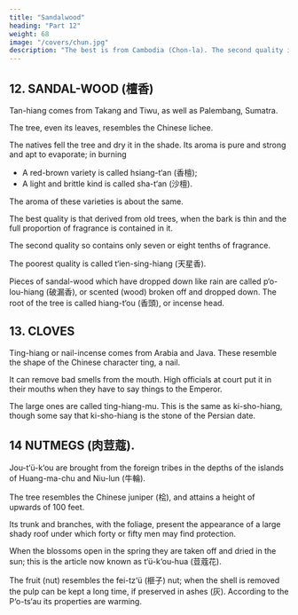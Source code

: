 ```yaml
---
title: "Sandalwood"
heading: "Part 12"
weight: 68
image: "/covers/chun.jpg"
description: "The best is from Cambodia (Chon-la). The second quality is from South Vietnam (Champa)"
---
```




## 12. SANDAL-WOOD (檀香)

Tan-hiang comes from Takang and Tiwu, as well as Palembang, Sumatra. 

The tree, even its leaves, resembles the Chinese lichee. 

The natives fell the tree and dry it in the shade. Its aroma is pure and strong and apt to evaporate; in burning

- A red-brown variety is called hsiang-t‘an (香檀);
- A light and brittle kind is called sha-t‘an (沙檀). 

The aroma of these varieties is about the same.

The best quality is that derived from old trees, when the bark is thin and the full proportion of fragrance is contained in it. 

The second quality so contains only seven or eight tenths of fragrance. 

The poorest quality is called t‘ien-sing-hiang (天星香). 

Pieces of sandal-wood which have dropped down like rain are called p‘o-lou-hiang (破漏香), or scented (wood) broken off and dropped down. The root of the tree is called hiang-t‘ou (香頭), or incense head.



<!-- Note.
In Chinese Buddhist worirs sandal-wood is
called clian (or chon)-f an (tfe [or
transcribing the Sanskrit word chandana; fan, the name
now in general use in Ch^a, is
,
f
6 of Pa-lai
^7^;'
/^-L^^'iSr^'^- Y'^"'"''
^) m Southern
Ta-kang,

as a product
Ta-kang and Ti-wu are mentkTned'among the dependen-
cies of Java.
which our author says (supra, p. 84) was an island, remains
unidentified;

Schlegel has suggested (see supra, p. 86) that Ta-kang is
the old name of Samarang. Ti-wu, in
India.

Cantonese Tai-mat, is the island of Timor, elsewhere called Ti-mon.
In the first part of his work
our author has told us that sandal-wood was also a product of
T'i6n-chu (western coast of India),
10 and of the Malay Peninsula, and that Ts'ong-pa (Zanguebar) produced yellow
sandal-wood.
On this
latter point, see supra, p. 127, n. 4.
The Ku-kin-chu ("^
{^
which quotes the
tsl-mei-mu
^
TJ^v),
^ >^
mentions red sandal-wood, which
2,2)
as a product of
Fu-nan
(Siam).
T"u-king-p5n-ts'au to the effect that a
15 in the valleys of the Tang-tzi and of the Huai-ho.
Crawfurd,
Hist. Indian Archipelago,
I,
it
calls
Ui-fan and
Conf. POn-ts'au-kang-mu, 84,85-S8»,
fan
tree,
but with odorless wood, grew
519, says, regarding sandal-wood, that «from Java
and Madura eastward it is scattered in small quantities throughout the different islands, improving
in quality and quantity as we move to the east, until we reach Timur, where the best and
largest
supply occurs. In the language of Timur sandal-wood is called Aikameml, and in that of
20 Amboyna Ayasru. In the western countries, where it either does not exist at all, or exists in
small quantities and of bad quality, it is universally known by the Sanskrit name Chandana.n In
another passage (III, 421) he says «the sandal-wood of the Indian Islands is considered inferior
to that of
Malabar. -->



## 13. CLOVES

Ting-hiang or nail-incense comes from Arabia and Java. These resemble the shape of the Chinese character ting, a nail. 

It can remove bad smells from the mouth. High officials at court put it in their mouths when they have to say things to the Emperor. 

The large ones are called ting-hiang-mu. This is the same as ki-sho-hiang, though some say that ki-sho-hiang is the stone of the Persian date.

<!-- Note.
•35
In the
first
part of this work,
duct of Eastern Java and of
its
Chau
has stated (supra, pp. 77, 84) that cloves were a pro-
dependencies, the same region which produced sandal-wood, in
other words the Moluccas. He refers also to the trade in cloves in Ceylon and in Malabar, whither
they were brought by foreign traders (Fan-sJiang). Our author was, therefore, better informed
on this subject than Marco Polo who, though stating in one passage (II, 254) that they were a
of Java, adds in another (II, 289) that they grew also on the island of Necuveran (Nico-
bar Islands). Ibn Batuta, Voyages, IV, 243, confounded the cinnamon and the nutmeg-tree
40 product
14210
11,13- -->



## 14 NUTMEGS (肉荳蔻).

Jou-t‘ü-k‘ou are brought from the foreign tribes in the depths of the islands of Huang-ma-chu and Niu-lun (牛輪). 

The tree resembles the Chinese juniper (桧), and attains a height of upwards of 100 feet.

Its trunk and branches, with the foliage, present the appearance of a large shady roof under which forty or fifty men may find protection. 

When the blossoms open in the spring they are taken off and dried in the sun; this is the article now known as t‘ü-k‘ou-hua (荳蔻花). 

The fruit (nut) resembles the fei-tz‘ü (榧子) nut; when the shell is removed the pulp can be kept a long time, if preserved in ashes (灰). According to the P‘o-ts‘au its properties are warming.


<!-- 
Note.
Huang-ma-chu and Niu-lun were dependencies of Java
Moluccas, in which islands the nutmeg (Myristica fragrans)
des plantes cultivees, 336,
original
home
Crawfurd,
of the nutmeg-tree is
op.
still
cit., I,
505.
Heyd,
(supra, p. 83),
indigenous.
is
Hist,
presumably
De Candolle,
du Commerce,
II,
in the
Origine
644, says the
doubtful.'
In the early part of the eighth century Ch'on Ts'ang-k'i
35
(
^^
^§5 SS),
in his Pon-ts'au-
""^^ ^^^ ^^^^ Chinese author to ieacrihe jou-t6u-k'6u, which he states
(2fc ^S.
^fi)'
was brought to China from foreign countries, where it was called Jcia-M-lo (^p ;tpj Hfl),
probably intended for Icakulah (AlSLs), which is the Arabic name for cardamom. Bretschneider,
Bot. Sinic, III, 123, 124. The nutmeg-tree must have been imported from its original habitat 40
into the province of Kuang-tung somewhere between the time of Ch'on Ts'ang-k'i and the end of
the eleventh century, for we find it mentioned in Su Sung's (^k ^S) work, entitled T'u-king-
pon-ts'au
^^^^ ^^^ ^^^ee was cultivated in'Ling-nan. «The buds and flowers,
.2J5k .^))
he says, grow in the spring; the fruit resembles the cardamom, but it is round and smaller, the
shi-i
f^
(^ ^^shell
darker brown, sticking closer to the
pulp has an acrid taste.
nutmeg, which he calls
Tou-lcoA-hua
5
211
LAKA-WOOD.
11,14-15
is
The crop
is
puljj
and thinner than that of the cardamom. The
gathered in the sixth moon.»
aCantonese nutmega.
Su
He
gives an illustration of a
died in A. D. 1101, according to Sung-shi, 340,30.
mace, the arillus of the nutmeg. Cr a wfurd, op.
cit.,
1,506.
The
fei-tg'i is
seems that the name was applied to that nut at the time
our author wrote. Bretschneider, Bot. Sinic, III, 429, and Hanbury, Science papers, 233.
We translate hui by ttashesn and not «lime» on the strength of a passage in the Chong-lei
now the hazel nut
pon-ts'au
(torreya nucifera);
(g^ ^§
it
Q.),9,32,inwhichLei-kung(^^
^?|j
.^
fifth
century A. D.) says with
regard to the nutmeg= «when it is to be used glutinous rice is powdered and soaked in boiling
10 water, after which the nut is wrapped in it and baked in hot ashes until the rice coating has
turned brown. The rice is then remoTed and the nut is fit for use. The use of copper vessels is
The correct translation may be, ^however, «lime)), for Crawfurd (op. cit., I, 509)
says that in the process of curing nutmegs they are adipped twice or thrice in lime-water, or
to be avoided.))
made of fine shells, which is supposed to secure them
The Pon-ts'au referred to, the chief botanical work
A. D. 1108. See Bretschneider, Botanicon Sinicum, I, 47.
rather a thick mixture of lime and water,
15 from the depredations of insects and worms.»
of the
Sung dynasty, was compiled
in --> 